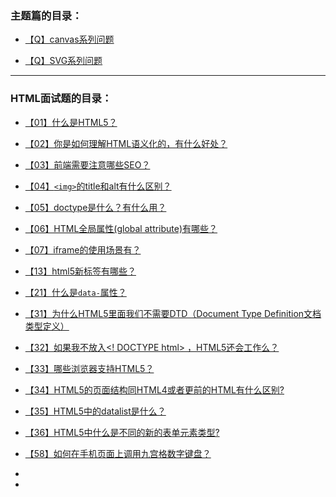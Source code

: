 

### 主题篇的目录：

- [【Q】canvas系列问题](submenu/canvas.md)

- [【Q】SVG系列问题](submenu/SVG.md)

  

  



---



### HTML面试题的目录：

- [【01】什么是HTML5？](submenu/01.md)
- [【02】你是如何理解HTML语义化的，有什么好处？](submenu/02.md)
- [【03】前端需要注意哪些SEO？](submenu/03.md)
- [【04】`<img>`的title和alt有什么区别？](submenu/04.md)
- [【05】doctype是什么？有什么用？](submenu/05.md)
- [【06】HTML全局属性(global attribute)有哪些？](submenu/06.md)
- [【07】iframe的使用场景有？](submenu/07.md)
- [【13】html5新标签有哪些？](submenu/13.md)
- [【21】什么是`data-`属性？ ](submenu/21.md)





- [【31】为什么HTML5里面我们不需要DTD（Document Type Definition文档类型定义）](submenu/31.md)

- [【32】如果我不放入<! DOCTYPE html> ，HTML5还会工作么？](submenu/32.md)
- [【33】哪些浏览器支持HTML5？](submenu/33.md)
- [【34】HTML5的页面结构同HTML4或者更前的HTML有什么区别?](submenu/34.md)
- [【35】HTML5中的datalist是什么？](submenu/35.md)
- [【36】HTML5中什么是不同的新的表单元素类型?](submenu/36.md)
- [【58】如何在手机页面上调用九宫格数字键盘？](submenu/58.md)
- 
- 









